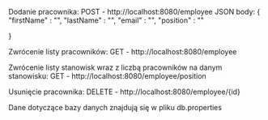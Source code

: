 Dodanie pracownika:
POST - http://localhost:8080/employee
JSON body:
{
	"firstName" : "",
	"lastName" : "",
	"email" : "",
	"position" : ""
	
}

Zwrócenie listy pracowników:
GET - http://localhost:8080/employee

Zwrócenie listy stanowisk wraz z liczbą pracowników na danym stanowisku:
GET - http://localhost:8080/employee/position

Usunięcie pracownika:
DELETE - http://localhost:8080/employee/{id}

Dane dotyczące bazy danych znajdują się w pliku db.properties
